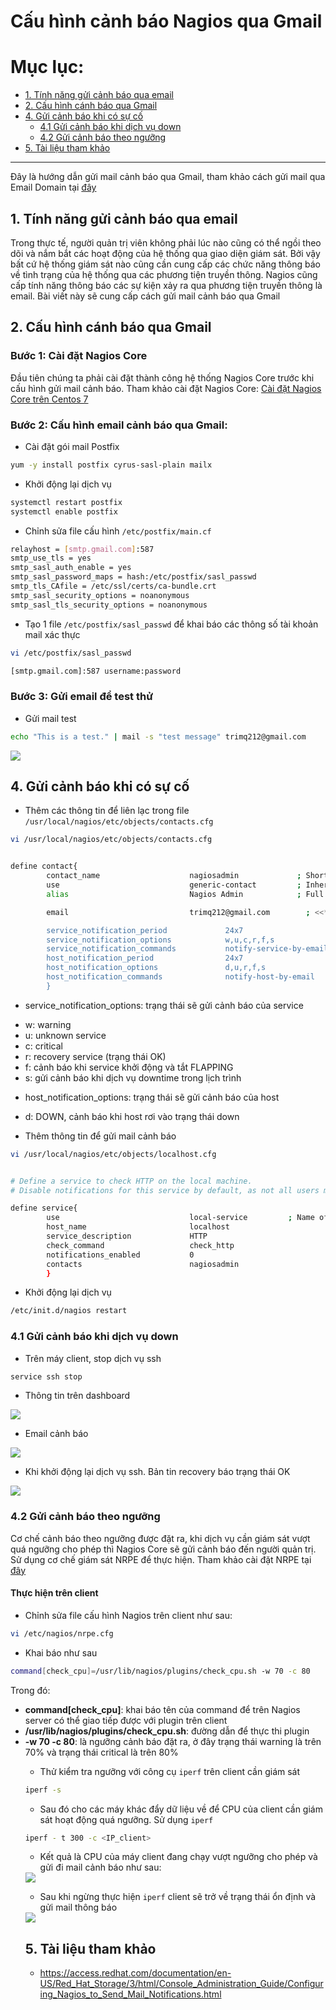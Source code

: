 # Cấu hình cảnh báo Nagios qua Gmail

# Mục lục:
- [1. Tính năng gửi cảnh báo qua email](#1)
- [2. Cấu hình cánh báo qua Gmail](#2)
- [4. Gửi cảnh báo khi có sự cố](#4)
	- [4.1 Gửi cảnh báo khi dịch vụ down](#41)
	- [4.2 Gửi cảnh báo theo ngưỡng](#42)
- [5. Tài liệu tham khảo](#5)

----------------------------------------------

Đây là hướng dẫn gửi mail cảnh báo qua Gmail, tham khảo cách gửi mail qua Email Domain tại [đây]()

<a name="1"></a>
## 1. Tính năng gửi cảnh báo qua email
Trong thực tế, người quản trị viên không phải lúc nào cũng có thể ngồi theo dõi và nắm bắt các hoạt động của hệ thống qua giao diện giám sát. Bởi vậy bất cứ hệ thống giám sát nào cũng cần cung cấp các chức năng thông báo về tình trạng của hệ thống qua các phương tiện truyền thông. Nagios cũng cấp tính năng thông báo các sự kiện xảy ra qua phương tiện truyền thông là email. Bài viết này sẽ cung cấp cách gửi mail cảnh báo qua Gmail


<a name="2"></a>
## 2. Cấu hình cánh báo qua Gmail

### Bước 1: Cài đặt Nagios Core
Đầu tiên chúng ta phải cài đặt thành công hệ thống Nagios Core trước khi cấu hình gửi mail cảnh báo. Tham khảo cài đặt Nagios Core:
[Cài đặt Nagios Core trên Centos 7](https://github.com/meditechopen/meditech-ghichep-nagios/blob/master/docs/thuchanh-nagios/1.Setup-CentOS-7.md)


### Bước 2: Cấu hình email cảnh báo qua Gmail:

- Cài đặt gói mail Postfix
```sh
yum -y install postfix cyrus-sasl-plain mailx
```

- Khởi động lại dịch vụ
```sh
systemctl restart postfix
systemctl enable postfix
```

- Chỉnh sửa file cấu hình `/etc/postfix/main.cf`
```sh
relayhost = [smtp.gmail.com]:587
smtp_use_tls = yes
smtp_sasl_auth_enable = yes
smtp_sasl_password_maps = hash:/etc/postfix/sasl_passwd
smtp_tls_CAfile = /etc/ssl/certs/ca-bundle.crt
smtp_sasl_security_options = noanonymous
smtp_sasl_tls_security_options = noanonymous
```

- Tạo 1 file `/etc/postfix/sasl_passwd` để khai báo các thông số tài khoản mail xác thực
```sh
vi /etc/postfix/sasl_passwd

[smtp.gmail.com]:587 username:password
```

### Bước 3: Gửi email để test thử
 
- Gửi mail test 
```sh
echo "This is a test." | mail -s "test message" trimq212@gmail.com
```

<img src="http://i.imgur.com/tponCE8.png">


<a name="4"></a>
## 4. Gửi cảnh báo khi có sự cố


- Thêm các thông tin để liên lạc trong file `/usr/local/nagios/etc/objects/contacts.cfg`
```sh
vi /usr/local/nagios/etc/objects/contacts.cfg


define contact{
        contact_name                    nagiosadmin             ; Short name of user
        use                             generic-contact         ; Inherit default values from generic-contact template (defined above)
        alias                           Nagios Admin            ; Full name of user

        email                           trimq212@gmail.com        ; <<***** CHANGE THIS TO YOUR EMAIL ADDRESS ******

        service_notification_period             24x7
        service_notification_options            w,u,c,r,f,s
        service_notification_commands           notify-service-by-email
        host_notification_period                24x7
        host_notification_options               d,u,r,f,s
        host_notification_commands              notify-host-by-email
        }
```

- service_notification_options: trạng thái sẽ gửi cảnh báo của service
<ul>
<li>w: warning</li>
<li>u: unknown service</li>
<li>c: critical</li>
<li>r: recovery service (trạng thái OK)</li>
<li>f: cảnh báo khi service khởi động và tắt FLAPPING</li>
<li>s: gửi cảnh báo khi dịch vụ downtime trong lịch trình</li>
</ul>
	
- host_notification_options: trạng thái sẽ gửi cảnh báo của host 
<ul>
<li>d: DOWN, cảnh báo khi host rơi vào trạng thái down</li>
</ul>
	
- Thêm thông tin để gửi mail cảnh báo
```sh
vi /usr/local/nagios/etc/objects/localhost.cfg


# Define a service to check HTTP on the local machine.
# Disable notifications for this service by default, as not all users may have HTTP enabled.

define service{
        use                             local-service         ; Name of service template to use
        host_name                       localhost
        service_description             HTTP
        check_command                   check_http
        notifications_enabled           0
        contacts                        nagiosadmin
        }
```

- Khởi động lại dịch vụ
```sh
/etc/init.d/nagios restart
```



<a name="41"></a>
### 4.1 Gửi cảnh báo khi dịch vụ down

- Trên máy client, stop dịch vụ ssh

```sh
service ssh stop
```

- Thông tin trên dashboard

<img src="http://i.imgur.com/PiZI9vC.png">

- Email cảnh báo

<img src="http://i.imgur.com/fOF5odG.png">

- Khi khởi động lại dịch vụ ssh. Bản tin recovery báo trạng thái OK

<img src="http://i.imgur.com/lulFsEU.png">


### 4.2 Gửi cảnh báo theo ngưỡng
Cơ chế cảnh báo theo ngưỡng được đặt ra, khi dịch vụ cần giám sát vượt quá ngưỡng cho phép thì Nagios Core sẽ gửi cảnh báo đến người quản trị. Sử dụng cơ chế giám sát NRPE để thực hiện. Tham khảo cài đặt NRPE tại [đây](https://github.com/meditechopen/meditech-ghichep-nagios/blob/master/docs/thuchanh-nagios/3.Setup-NagiosNRPE.md)

#### Thực hiện trên client

- Chỉnh sửa file cấu hình Nagios trên client như sau:
```sh
vi /etc/nagios/nrpe.cfg
```

- Khai báo như sau
```sh
command[check_cpu]=/usr/lib/nagios/plugins/check_cpu.sh -w 70 -c 80
```

Trong đó:
<ul>
<li><b>command[check_cpu]</b>: khai báo tên của command để trên Nagios server có thể giao tiếp được với plugin trên client</li>
<li><b>/usr/lib/nagios/plugins/check_cpu.sh</b>: đường dẫn để thực thi plugin</li>
<li><b>-w 70 -c 80</b>: là ngưỡng cảnh báo đặt ra, ở đây trạng thái warning là trên 70% và trạng thái critical là trên 80%</li>

- Thử kiểm tra ngưỡng với công cụ `iperf` trên client cần giám sát
```sh
iperf -s
```

- Sau đó cho các máy khác đẩy dữ liệu về để CPU của client cần giám sát hoạt động quá ngưỡng. Sử dụng `iperf`
```sh
iperf - t 300 -c <IP_client>
```

- Kết quả là CPU của máy client đang chạy vượt ngưỡng cho phép và gửi đi mail cảnh báo như sau:

<img src="http://i.imgur.com/uRNJEJ9.png">

- Sau khi ngừng thực hiện `iperf` client sẽ trở về trạng thái ổn định và gửi mail thông báo

<img src="http://i.imgur.com/0I3coMG.png">



<a name="5"></a>
## 5. Tài liệu tham khảo

- https://access.redhat.com/documentation/en-US/Red_Hat_Storage/3/html/Console_Administration_Guide/Configuring_Nagios_to_Send_Mail_Notifications.html












